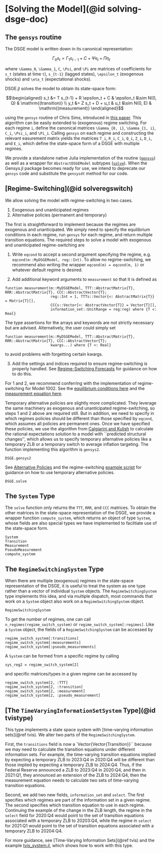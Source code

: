 # [Solving the Model](@id solving-dsge-doc)

## The `gensys` routine

The DSGE model is written down in its canonical representation:

``` math
\Gamma_0 s_t = \Gamma_1 s_{t-1} + C + \Psi \epsilon_t + \Pi \eta_t
```

where ``\Gamma_0``, ``\Gamma_1``, ``C``, ``\Psi``, and ``\Pi`` are matrices of
coefficients for ``s_t`` (states at time ``t``), ``s_{t-1}`` (lagged states),
``\epsilon_t`` (exogenous shocks) and ``\eta_t`` (expectational shocks).

DSGE.jl solves the model to obtain its state-space form:

```math
\begin{aligned}
s_t &= T s_{t-1} + R \epsilon_t + C & \epsilon_t &\sim N(0, Q) & \mathrm{(transition)} \\
y_t &= Z s_t + D + u_t & u_t &\sim N(0, E) & \mathrm{(measurement)}
\end{aligned}
```

using the `gensys` routine of Chris Sims, introduced in
[this paper](http://sims.princeton.edu/yftp/gensys/LINRE3A.pdf).
This algorithm can be easily extended to (exogenous) regime switching.
For each regime ``i``, define the canonical matrices
``\Gamma_{0, i}``, ``\Gamma_{1, i}``, ``C_i``, ``\Psi_i``, and ``\Pi_i``.
Calling `gensys` on each regime and constructing the relevant easurement matrix
yields the matrices ``T_i``, ``R_i``,
``C_i``, ``Q_i``, ``Z_i``, ``D_i``, and ``E_i``, which define the state-space form
of a DSGE with multiple regimes.


We provide a
standalone native Julia implementation of the routine ([`gensys`](@ref)) as well
as a wrapper for `AbstractDSGEModel` subtypes ([`solve`](@ref)). When the Gensys.jl
package becomes ready for use, we intend to deprecate our `gensys` code and
substitute the `gensysdt` method for our code.

## [Regime-Switching](@id solveregswitch)
We allow solving the model with regime-switching in two cases.

1. Exogenous and unanticipated regimes
2. Alternative policies (permanent and temporary)

The first is straightforward to implement because
the regimes are exogenous and unanticipated. We simply need to specify
the equilibrium conditions in each regime, run `gensys` for each regime,
and return multiple transition equations. The required steps
to solve a model with exogenous and unanticipated regime-switching are

1. Write `eqcond` to accept a second argument specifying the regime, e.g. `eqcond(m::MyDSGEModel, reg::Int)`.
To allow no regime-switching, we recommend also writing the wrapper `eqcond(m) = eqcond(m, 1)`
or whatever default regime is desired.

2. Add additional keyword arguments to `measurement` so that it is defined as
```
function measurement(m::MyDSGEModel, TTT::AbstractMatrix{T}, RRR::AbstractMatrix{T}, CCC::AbstractVector{T};
                     reg::Int = 1, TTTs::Vector{<: AbstractMatrix{T}} = Matrix{T}[],
                     CCCs::Vector{<: AbstractVector{T}} = Vector{T}[],
                     information_set::UnitRange = reg:reg) where {T <: Real}
```
The type assertions for the arrays and keywords are not strictly necessary but are advised. Alternatively,
the user could simply set
```
function measurement(m::MyDSGEModel, TTT::AbstractMatrix{T}, RRR::AbstractMatrix{T}, CCC::AbstractVector{T};
                     kwargs...) where {T <: Real}
```
to avoid problems with forgetting certain kwargs.

3. Add the settings and indices required to ensure regime-switching is properly handled.
See [Regime-Switching Forecasts](@ref) for guidance on how to do this.

For 1 and 2, we recommend conferring with the implementation of regime-switching for Model 1002.
See the [equilibrium conditions here](https://github.com/FRBNY-DSGE/DSGE.jl/blob/main/src/models/representative/m1002/eqcond.jl)
and the [measurement equation here](https://github.com/FRBNY-DSGE/DSGE.jl/blob/main/src/models/representative/m1002/measurement.jl).

Temporary alternative policies are slightly more complicated. They leverage the same machinery
as exogenous and unanticipated regime-switching, so steps 1 and 2 above are required still.
But in addition, we need to specify in which regimes policies should be different
than those specified by `eqcond`, which assumes all policies are permanent ones.
Once we have specified these policies, we use the algorithm from
[Calgiarini and Kulish](https://www.mitpressjournals.org/doi/pdf/10.1162/REST_a_00240)
to calculate the rational expectations solution to a model with ``predicted structural changes'',
which allows us to specify temporary alternative policies like a temporary ZLB or
a temporary switch to average inflation targeting. The function implementing this algorithm
is `gensys2`.

```@docs
DSGE.gensys2
```

See [Alternative Policies](@ref)
and the regime-switching [example script](https://github.com/FRBNY-DSGE/DSGE.jl/blob/main/examples/regime_switching.jl)
for guidance on how to use temporary alternative policies.


```@docs
DSGE.solve
```

## The `System` Type
The `solve` function only returns the ``TTT``, ``RRR``, and ``CCC`` matrices.
To obtain the other matrices in the state-space representation of the DSGE,
we provide a wrapper function `compute_system`, which returns an object of
type `System`, whose fields are also special types we have implemented to
faciltiate use of the state-space form.

```@docs
System
Transition
Measurement
PseudoMeasurement
compute_system
```

## The `RegimeSwitchingSystem` Type
When there are multiple (exogenous) regimes in the state-space representation
of the DSGE, it is useful to treat the system as one type rather than
a vector of individual `System` objects. The `RegimeSwitchingSystem` type
implements this idea, and via multiple dispatch, most commands that work
on a `System` object also work on a `RegimeSwitchingSystem` object.

```@docs
RegimeSwitchingSystem
```

To get the number of regimes, one can call `n_regimes(regime_switch_system)` or
`regime_switch_system[:regimes]`.
Like a `System` object, the fields of a `RegimeSwitchingSystem` can be accessed by

```
regime_switch_system[:transitions]
regime_switch_system[:measurements]
regime_switch_system[:pseudo_measurements]
```

A `System` can be formed from a specific regime by calling

```
sys_reg2 = regime_switch_system[2]
```

and specific matrices/types in a given regime can be accessed by

```
regime_switch_system[2, :TTT]
regime_switch_system[2, :transition]
regime_switch_system[2, :measurement]
regime_switch_system[2, :pseudo_measurement]
```

## [The `TimeVaryingInformationSetSystem` Type](@id tvistype)
This type implements a state space system with [time-varying information sets](@ref tvis).
We alter two parts of the `RegimeSwitchingSystem`.

First, the `transitions` field
is now a `Vector{Vector{Transition}}`` because we may need to calculate the transition equations
under different information sets. For example, the time-varying transition equations implied by expecting
a temporary ZLB to 2023:Q4 in 2020:Q4 will be different than those implied by expecting a temporary ZLB to 2024:Q4.
Thus, if the Federal Reserve announced a ZLB to 2023:Q4 in 2020:Q4, and then in 2021:Q1, they announced
an extension of the ZLB to 2024:Q4, then the measurement equation needs to calculate
two sets of time-varying transition equations.

Second, we add two new fields, `information_set` and
`select`. The first specifies which regimes are part of the information set in a given regime.
The second specifies which transition equation to use in each regime. Continuing
the example of the change in the ZLB length, the regime in the `select` field for 2020:Q4
would point to the set of transition equations associated with a temporary ZLB to 20203:Q4,
while the regime in `select` for 2021:Q1 would point
to the set of transition equations associated with a temporary ZLB to 20204:Q4.

For more guidance, see [Time-Varying Information Sets](@ref tvis) and
the example [tvis_system.jl](https://github.com/FRBNY-DSGE/DSGE.jl), which
shows how to work with this type.
